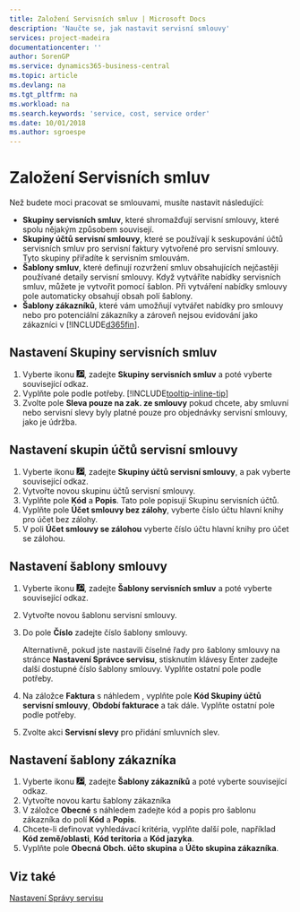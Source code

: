 ```yaml
---
title: Založení Servisních smluv | Microsoft Docs
description: 'Naučte se, jak nastavit servisní smlouvy'
services: project-madeira
documentationcenter: ''
author: SorenGP
ms.service: dynamics365-business-central
ms.topic: article
ms.devlang: na
ms.tgt_pltfrm: na
ms.workload: na
ms.search.keywords: 'service, cost, service order'
ms.date: 10/01/2018
ms.author: sgroespe
---
```


# <a name="set-up-service-contracts"></a>Založení Servisních smluv
Než budete moci pracovat se smlouvami, musíte nastavit následující: 

* **Skupiny servisních smluv**, které shromažďují servisní smlouvy, které spolu nějakým způsobem souvisejí.
* **Skupiny účtů servisní smlouvy**, které se používají k seskupování účtů servisních smluv pro servisní faktury vytvořené pro servisní smlouvy. Tyto skupiny přiřadíte k servisním smlouvám.  
* **Šablony smluv**, které definují rozvržení smluv obsahujících nejčastěji používané detaily servisní smlouvy. Když vytváříte nabídky servisních smluv, můžete je vytvořit pomocí šablon. Při vytváření nabídky smlouvy pole automaticky obsahují obsah polí šablony.
* **Šablony zákazníků**, které vám umožňují vytvářet nabídky pro smlouvy nebo pro potenciální zákazníky a zároveň nejsou evidování jako zákazníci v [!INCLUDE[d365fin](includes/d365fin_md.md)].  

## <a name="to-set-up-a-service-contract-group"></a>Nastavení Skupiny servisních smluv  
1. Vyberte ikonu ![Žárovky, která otevře funkci Řekněte mi](media/ui-search/search_small.png "Řekněte mi, co chcete dělat"), zadejte **Skupiny servisních smluv** a poté vyberte související odkaz.  
2. Vyplňte pole podle potřeby. [!INCLUDE[tooltip-inline-tip](includes/tooltip-inline-tip_md.md)]
3. Zvolte pole **Sleva pouze na zak. ze smlouvy** pokud chcete, aby smluvní nebo servisní slevy byly platné pouze pro objednávky servisní smlouvy, jako je údržba.  

## <a name="to-set-up-a-service-contract-account-group"></a>Nastavení skupin účtů servisní smlouvy  
1. Vyberte ikonu ![Žárovky, která otevře funkci Řekněte mi](media/ui-search/search_small.png "Řekněte mi, co chcete dělat"), zadejte **Skupiny účtů servisní smlouvy**, a pak vyberte související odkaz.  
2. Vytvořte novou skupinu účtů servisní smlouvy.   
3. Vyplňte pole **Kód** a **Popis**. Tato pole popisují Skupinu servisních účtů.  
4. Vyplňte pole **Účet smlouvy bez zálohy**, vyberte číslo účtu hlavní knihy pro účet bez zálohy.  
5. V poli **Účet smlouvy se zálohou** vyberte číslo účtu hlavní knihy pro účet se zálohou.  

## <a name="to-set-up-a-contract-template"></a>Nastavení šablony smlouvy  
1. Vyberte ikonu ![Žárovky, která otevře funkci Řekněte mi](media/ui-search/search_small.png "Řekněte mi, co chcete dělat"), zadejte **Šablony servisních smluv** a poté vyberte související odkaz.  
2. Vytvořte novou šablonu servisní smlouvy.  
3. Do pole **Číslo** zadejte číslo šablony smlouvy.  
  
     Alternativně, pokud jste nastavili číselné řady pro šablony smlouvy na stránce **Nastavení Správce servisu**, stisknutím klávesy Enter zadejte další dostupné číslo šablony smlouvy. Vyplňte ostatní pole podle potřeby.  
  
4. Na záložce **Faktura** s náhledem , vyplňte pole **Kód Skupiny účtů servisní smlouvy**, **Období fakturace** a tak dále. Vyplňte ostatní pole podle potřeby.  
5. Zvolte akci **Servisní slevy** pro přidání smluvních slev.  

## <a name="to-set-up-a-customer-template"></a>Nastavení šablony zákazníka  
1. Vyberte ikonu ![Žárovky, která otevře funkci Řekněte mi](media/ui-search/search_small.png "Řekněte mi, co chcete dělat"), zadejte **Šablony zákazníků** a poté vyberte související odkaz.  
2. Vytvořte novou kartu šablony zákazníka  
3. V záložce **Obecné** s náhledem zadejte kód a popis pro šablonu zákazníka do polí **Kód** a **Popis**. 
4. Chcete-li definovat vyhledávací kritéria, vyplňte další pole, například **Kód země/oblasti**, **Kód teritoria** a **Kód jazyka**.  
5. Vyplňte pole **Obecná Obch. účto skupina** a **Účto skupina zákazníka**.  

## <a name="see-also"></a>Viz také
[Nastavení Správy servisu](service-setup-service.md)